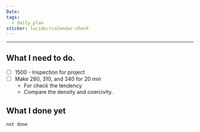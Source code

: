 ```yaml
---
Date: 
tags:
  - daily_plan
sticker: lucide//calendar-check
---
```

---
## What I need to do.

- [ ] 1500 - Inspection for project
- [ ] Make 280, 310, and 340 for 20 min
	- For check the tendency
	- Compare the density and coercivity.



## What I done yet
```tasks
not done
```
